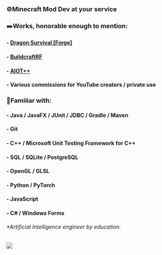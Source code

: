 ### ⚙️Minecraft Mod Dev at your service 
### ✒️Works, honorable enough to mention:
#### - [Dragon Survival [Forge]](https://www.curseforge.com/minecraft/mc-mods/dragons-survival)
#### - [BuildcraftRF](https://www.curseforge.com/minecraft/mc-mods/buildcraft-rf)
#### - [AIOT++](https://www.curseforge.com/minecraft/mc-mods/aiot-forge)
#### - Various commissions for YouTube creators / private use
### 🔧Familiar with:
#### - Java / JavaFX / JUnit / JDBC / Gradle / Maven
#### - Git
#### - C++ / Microsoft Unit Testing Framework for C++
#### - SQL / SQLite / PostgreSQL
#### - OpenGL / GLSL
#### - Python / PyTorch
#### - JavaScript
#### - C# / Windows Forms
###### *Artificial Intelligence engineer by education. 
![](https://komarev.com/ghpvc/?username=jackraidenph&color=023020)
